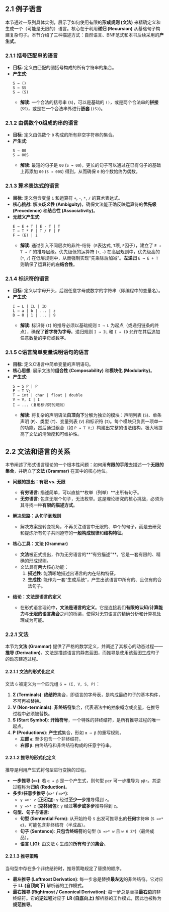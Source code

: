 ## 2.1 例子语言

本节通过一系列具体实例，展示了如何使用有限的**形成规则 (文法)** 来精确定义和生成一个（可能是无限的）语言。核心在于利用**递归 (Recursion)** 从基础句子构建复杂句子。本节介绍了三种描述方式：自然语言、BNF范式和本书后续采用的**产生式**。

### 2.1.1 括号匹配串的语言

*   **目标**: 定义由匹配的圆括号构成的所有字符串的集合。
*   **产生式**:
    ```
    S → ()
    S → SS
    S → (S)
    ```
    *   **解读**: 一个合法的括号串 (`S`)，可以是基础的 `()`，或是两个合法串的**拼接** (`SS`)，或是在一个合法串外进行**嵌套** (`(S)`)。

### 2.1.2 由偶数个0组成的串的语言

*   **目标**: 定义由偶数个 `0` 构成的所有非空字符串的集合。
*   **产生式**:
    ```
    S → 00
    S → 00S
    ```
    *   **解读**: 最短的句子是 `00` (`S → 00`)，更长的句子可以通过在已有句子的基础上再添加 `00` (`S → 00S`) 得到，从而确保 `0` 的个数始终为偶数。

### 2.1.3 算术表达式的语言

*   **目标**: 定义包含变量 `i` 和运算符 `+`, `-`, `*`, `/` 的算术表达式。
*   **核心挑战**: 解决**歧义性 (Ambiguity)**，确保文法能正确反映运算符的**优先级 (Precedence)** 和**结合性 (Associativity)**。
*   **无歧义产生式**:
    ```
    E → E + T | E - T | T
    T → T * F | T / F | F
    F → (E) | i
    ```
    *   **解读**: 通过引入不同层次的非终-结符（`E`表达式, `T`项, `F`因子），建立了 `E ⇒ T ⇒ F` 的推导层级。优先级低的运算符 (`+`, `-`) 在高层规则中，优先级高的 (`*`, `/`) 在低层规则中，从而强制实现“先乘除后加减”。**左递归** `E → E + T` 则确保了运算符的**左结合性**。

### 2.1.4 标识符的语言

*   **目标**: 定义以字母开头，后跟任意字母或数字的字符串（即编程中的变量名）。
*   **产生式**:
    ```
    I → L | IL | ID
    L → a | b | ... | z
    D → 0 | 1 | ... | 9
    ```
    *   **解读**: 标识符 (`I`) 的推导必须以基础规则 `I → L` 为起点（或递归链条的终点），确保了**首字符为字母**。递归规则 `I → IL` 和 `I → ID` 允许在其后追加任意数量的字母或数字。

### 2.1.5 C语言简单变量说明语句的语言

*   **目标**: 定义C语言中简单变量的声明语句。
*   **核心思想**: 展示文法的**组合性 (Composability)** 和**模块化 (Modularity)**。
*   **产生式**:
    ```
    S → S P | P
    P → T V;
    T → int | char | float | double
    V → V, I | I
    I → ... (复用标识符的规则)
    ```
    *   **解读**: 将复杂的声明语法**自顶向下**分解为独立的模块：声明列表 (`S`)、单条声明 (`P`)、类型 (`T`)、变量列表 (`V`) 和标识符 (`I`)。每个模块只负责一项单一的功能，然后通过组合（如 `P → T V;`）构建出完整的语法结构，极大地提高了文法的清晰度和可维护性。



## 2.2 文法和语言的关系

本节阐述了形式语言理论的一个根本性问题：如何用**有限的手段**去描述一个**无限的集合**，并确立了**文法 (Grammar)** 在其中的核心地位。

*   **问题的提出：有限 vs. 无限**
    *   **有穷语言**: 描述简单，可以直接**枚举（列举）**出所有句子。
    *   **无穷语言**: 包含无限个句子，无法枚举。这是理论研究的核心挑战，必须为其寻找一种**有限的描述方式**。

*   **解决思路：从句子到规则**
    *   解决方案是转变视角，不再关注语言中无限的、单个的句子，而是去研究和提炼所有句子共同遵守的**一般构成规律**和**结构特征**。

*   **核心工具：文法 (Grammar)**
    *   **文法**被正式提出，作为无穷语言的**“有穷描述”**。它是一套有限的、精确的形成规则。
    *   文法具有两大核心功能：
        1.  **描述性**: 能清晰地描述出语言的内在结构特征。
        2.  **生成性**: 能作为一套“生成系统”，产生出该语言中所有的、且仅有的合法句子。

*   **结论：文法是语言的定义**
    *   在形式语言理论中，**文法是语言的定义**。它是连接我们**有限的认知/计算能力**与**无限的语言集合**之间的桥梁，使得对无穷语言的精确分析和计算机处理成为可能。



### 2.2.1 文法

本节为**文法 (Grammar)** 提供了严格的数学定义，并阐述了其核心的动态过程——**推导 (Derivation)**。文法是描述语言的静态蓝图，而推导是使用该蓝图生成句子的动态建造过程。

#### 2.2.1.1 文法的形式化定义

文法 `G` 被定义为一个四元组 `G = (Σ, V, S, P)`：
1.  **Σ (Terminals)**: **终结符**集合，即语言的字母表，是构成最终句子的基本构件，不可再被替换。
2.  **V (Non-terminals)**: **非终结符**集合，代表语法中的抽象概念或变量，在推导过程中必须被替换。
3.  **S (Start Symbol)**: **开始符号**，一个特殊的非终结符，是所有推导过程的唯一起点。
4.  **P (Productions)**: **产生式**集合，形如 `α → β` 的重写规则。
    *   **左部 `α`**: 至少包含一个非终结符。
    *   **右部 `β`**: 由终结符和非终结符构成的任意字符串。

#### 2.2.1.2 推导的形式化定义

推导是利用产生式将句型进行变换的过程。

*   **一步推导 (`=>`)**: 若 `α → β` 是一个产生式，则句型 `pαr` 可一步推导为 `pβr`。其逆过程称为**归约 (Reduction)**。
*   **多步/任意步推导 (`=>⁺` / `=>*`)**:
    *   `y =>⁺ z` (**正闭包**): `y` 经过**至少一步**推导得到 `z`。
    *   `y =>* z` (**克林闭包**): `y` 经过**零步或多步**推导得到 `z`。
*   **句型、句子与语言**:
    *   **句型 (Sentential Form)**: 从开始符号 `S` 出发可推导出的**任何**字符串 (`S =>* α`)，可能包含非终结符（半成品）。
    *   **句子 (Sentence)**: **只包含终结符**的句型 (`S =>* w` 且 `w ∈ Σ*`)（最终成品）。
    *   **语言 L(G)**: 由文法 `G` 生成的**所有句子**的**集合**。

#### 2.2.1.3 推导策略

当句型中存在多个非终结符时，推导策略规定了替换的顺序。

*   **最左推导 (Leftmost Derivation)**: 每一步总是替换**最左边**的非终结符。它对应于 **LL (自顶向下)** 解析器的工作模式。
*   **最右推导 (Rightmost / Canonical Derivation)**: 每一步总是替换**最右边**的非终结符。它的**逆过程**对应于 **LR (自底向上)** 解析器的工作模式，因此也被称为**规范推导**。